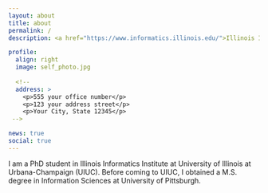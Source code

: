 ```yaml
---
layout: about
title: about
permalink: /
description: <a href="https://www.informatics.illinois.edu/">Illinois Informatics Institute</a> <!--. Address. Contacts. Moto. Etc. -->

profile:
  align: right
  image: self_photo.jpg
  
  <!--
  address: >
    <p>555 your office number</p>
    <p>123 your address street</p>
    <p>Your City, State 12345</p>
 -->

news: true
social: true
---
```


I am a PhD student in Illinois Informatics Institute at University of Illinois at Urbana-Champaign (UIUC). Before coming to UIUC, I obtained a M.S. degree in Information Sciences at University of Pittsburgh.


<!--
Write your biography here. Tell the world about yourself. Link to your favorite [subreddit](http://reddit.com){:target="\_blank"}. You can put a picture in, too. The code is already in, just name your picture `prof_pic.jpg` and put it in the `img/` folder.

Put your address / P.O. box / other info right below your picture. You can also disable any these elements by editing `profile` property of the YAML header of your `_pages/about.md`. Edit `_bibliography/papers.bib` and Jekyll will render your [publications page](/al-folio/publications/) automatically.

Link to your social media connections, too. This theme is set up to use [Font Awesome icons](http://fortawesome.github.io/Font-Awesome/){:target="\_blank"} and [Academicons](https://jpswalsh.github.io/academicons/){:target="\_blank"}, like the ones below. Add your Facebook, Twitter, LinkedIn, Google Scholar, or just disable all of them. -->
